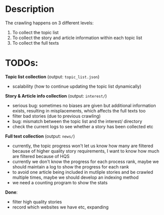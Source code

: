 # Description

The crawling happens on 3 different levels:
1. To collect the topic list
2. To collect the story and article information within each topic list
3. To collect the full texts



# TODOs:

**Topic list collection** (output: `topic_list.json`)
* scalability (how to continue updating the topic list dynamically)

**Story & Article info collection** (output: `interest/`)
* serious bug: sometimes no biases are given but additional information exists, resulting in misplacements, which affects the full texts too
* filter bad stories (due to previous crawling)
* bug: mismatch between the topic list and the interest/ directory
* check the current logs to see whether a story has been collected etc

**Full text collection** (output: `news/`)
* currently, the topic progress won't let us know how many are filtered because of higher quality story requirements, I want to know how much are filtered because of HQS
* currently we don't know the progress for each process rank, maybe we should maintain a log to show the progress for each rank
* to avoid one article being included in mutliple stories and be crawled multiple times, maybe we should develop an indexing method
* we need a counting program to show the stats
  
**Done**:
* filter high quality stories
* record which websites we have etc, expanding 